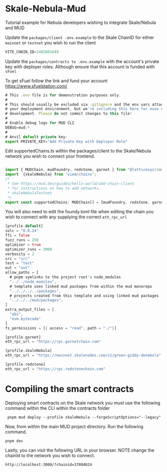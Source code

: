 # Skale-Nebula-Mud
Tutorial example for Nebula developers wishing to integrate Skale/Nebula and MUD

Update the `packages/client .env.example` to the Skale ChainID for either `mainnet` or `testnet` you wish to run the client 

```javascript
VITE_CHAIN_ID=1482601649
```

Update the `packages/contracts to .env.example` with the account's private key with deployer roles. Although ensure that this account is funded with `sFuel`

To get sFuel follow the link and fund your account https://www.sfuelstation.com/ 
```javascript
# This .env file is for demonstration purposes only.
#
# This should usually be excluded via .gitignore and the env vars attached to
# your deployment environment, but we're including this here for ease of local
# development. Please do not commit changes to this file!
#
# Enable debug logs for MUD CLI
DEBUG=mud:*
#
# Anvil default private key:
export PRIVATE_KEY="Add Private Key with Deployer Role"
```


Edit supportedChains.ts within the packages/client to the Skale/Nebula network you wish to connect your frontend.

```javascript

import { MUDChain, mudFoundry, redstone, garnet } from "@latticexyz/common/chains";
import  {skaleNebula} from "viem/chains";
/*
 * See https://mud.dev/guides/hello-world/add-chain-client
 * for instructions on how to add networks.
 * skaleNebulaTestnet 
 */
export const supportedChains: MUDChain[] = [mudFoundry, redstone, garnet, skaleNebula];
```

You will also need to edit the foundy.toml file when editing the chain you wish to connect with any supplying the correct `eth_rpc_url`

```rust
[profile.default]
solc = "0.8.24"
ffi = false
fuzz_runs = 256
optimizer = true
optimizer_runs = 3000
verbosity = 2
src = "src"
test = "test"
out = "out"
allow_paths = [
  # pnpm symlinks to the project root's node_modules
  "../../node_modules",
  # template uses linked mud packages from within the mud monorepo
  "../../../../packages",
  # projects created from this template and using linked mud packages
  "../../../mud/packages",
]
extra_output_files = [
  "abi",
  "evm.bytecode"
]
fs_permissions = [{ access = "read", path = "./"}]

[profile.garnet]
eth_rpc_url = "https://rpc.garnetchain.com"

[profile.skaleNebula]
eth_rpc_url = "https://mainnet.skalenodes.com/v1/green-giddy-denebola"

[profile.redstone]
eth_rpc_url = "https://rpc.redstonechain.com"

```

# Compiling the smart contracts
Deploying smart contracts on the Skale network you must use the following command within the CLI within the contracts folder

```
 pnpm mud deploy --profile skaleNebula --forgeScriptOptions="--legacy"
```

Now, from within the main MUD project directory. Run the following command.

```
pnpm dev
```

Lastly, you can visit the following URL in your browser. NOTE change the chainId to the network you wish to connect. 

```
http://localhost:3000/?chainid=37084624

```
